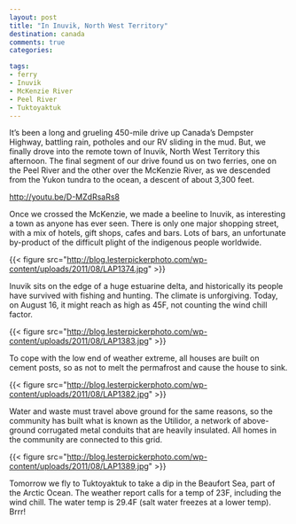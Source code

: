 ```yaml
---
layout: post
title: "In Inuvik, North West Territory"
destination: canada
comments: true
categories:

tags:
- ferry
- Inuvik
- McKenzie River
- Peel River
- Tuktoyaktuk
---
```

It’s been a long and grueling 450-mile drive up Canada’s Dempster Highway, battling rain, potholes and our RV sliding in the mud. But, we finally drove into the remote town of Inuvik, North West Territory this afternoon. The final segment of our drive found us on two ferries, one on the Peel River and the other over the McKenzie River, as we descended from the Yukon tundra to the ocean, a descent of about 3,300 feet.

<a href="http://youtu.be/D-MZdRsaRs8">http://youtu.be/D-MZdRsaRs8</a>

Once we crossed the McKenzie, we made a beeline to Inuvik, as interesting a town as anyone has ever seen. There is only one major shopping street, with a mix of hotels, gift shops, cafes and bars. Lots of bars, an unfortunate by-product of the difficult plight of the indigenous people worldwide.

{{< figure src="http://blog.lesterpickerphoto.com/wp-content/uploads/2011/08/LAP1374.jpg" >}}

Inuvik sits on the edge of a huge estuarine delta, and historically its people have survived with fishing and hunting. The climate is unforgiving. Today, on August 16, it might reach as high as 45F, not counting the wind chill factor.

{{< figure src="http://blog.lesterpickerphoto.com/wp-content/uploads/2011/08/LAP1383.jpg" >}}

To cope with the low end of weather extreme, all houses are built on cement posts, so as not to melt the permafrost and cause the house to sink.

{{< figure src="http://blog.lesterpickerphoto.com/wp-content/uploads/2011/08/LAP1382.jpg" >}}

Water and waste must travel above ground for the same reasons, so the community has built what is known as the Utilidor, a network of above-ground corrugated metal conduits that are heavily insulated. All homes in the community are connected to this grid.

{{< figure src="http://blog.lesterpickerphoto.com/wp-content/uploads/2011/08/LAP1389.jpg" >}}

Tomorrow we fly to Tuktoyaktuk to take a dip in the Beaufort Sea, part of the Arctic Ocean. The weather report calls for a temp of 23F, including the wind chill. The water temp is 29.4F (salt water freezes at a lower temp). Brrr!